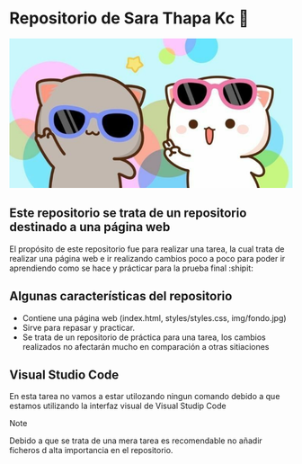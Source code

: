 # Repositorio de Sara Thapa Kc :revolving_hearts:
![Gatos](./img/mochicats.jpg)

## Este repositorio se trata de un repositorio destinado a una página web
El propósito de este repositorio fue para realizar una tarea, la cual trata de realizar una página web e ir realizando cambios poco a poco para poder ir aprendiendo como se hace y prácticar para la prueba final :shipit:	

## Algunas características del repositorio
+ Contiene una página web (index.html, styles/styles.css, img/fondo.jpg)
+ Sirve para repasar y practicar.
+ Se trata de un repositorio de práctica para una tarea, los cambios realizados no afectarán mucho en comparación a otras sitiaciones

## Visual Studio Code
En esta tarea no vamos a estar utilozando ningun comando debido a que estamos utilizando la interfaz visual de Visual Studip Code


> [!NOTE]
> Debido a que se trata de una mera tarea es recomendable no añadir ficheros d alta importancia en el repositorio.
